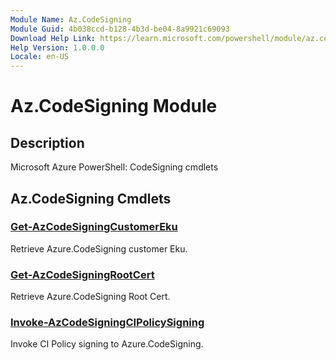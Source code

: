 ```yaml
---
Module Name: Az.CodeSigning
Module Guid: 4b038ccd-b128-4b3d-be04-8a9921c69093
Download Help Link: https://learn.microsoft.com/powershell/module/az.codesigning
Help Version: 1.0.0.0
Locale: en-US
---
```


# Az.CodeSigning Module
## Description
Microsoft Azure PowerShell: CodeSigning cmdlets

## Az.CodeSigning Cmdlets
### [Get-AzCodeSigningCustomerEku](Get-AzCodeSigningCustomerEku.md)
Retrieve Azure.CodeSigning customer Eku.

### [Get-AzCodeSigningRootCert](Get-AzCodeSigningRootCert.md)
Retrieve Azure.CodeSigning Root Cert.

### [Invoke-AzCodeSigningCIPolicySigning](Invoke-AzCodeSigningCIPolicySigning.md)
Invoke CI Policy signing to Azure.CodeSigning.

